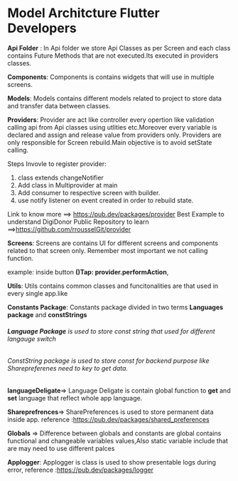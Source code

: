 # Model Architcture Flutter Developers

**Api Folder** : In Api folder we store Api Classes as per Screen and each class contains Future Methods that are not executed.Its executed in providers classes.

**Components**: Components is contains widgets that will use in multiple screens.

**Models**: Models contains different models related to project to store data and transfer data between classes.

**Providers**: Provider are act like controller every opertion like validation calling api from Api classes using utlities etc.Moreover every variable is declared and assign and release value from providers only. Providers are only responsible for Screen rebuild.Main objective is to avoid setState calling.

Steps Invovle to register provider:
1) class extends  changeNotifier
2) Add class in Multiprovider at main
3) Add consumer to respective screen with builder.
4) use notify listener on event created in order to rebuild state.

Link to know more ==> https://pub.dev/packages/provider
Best Example to understand DigiDonor
Public Repository to learn ==>https://github.com/rrousselGit/provider

**Screens**: Screens are contains UI for different screens and components related to  that screen only. Remember most important we not calling function.

example: inside button **()Tap: provider.performAction**,

**Utils**: Utils contains common classes and funcitonalities are that used in every single app.like

**Constants Package**: Constants package divided in two terms 
**Languages package** and **constStrings**

###### **Language Package** is used to store const string that used for different langauge switch

###### ConstString package is used to store const for backend purpose like Sharepreferenes need to key to get data.


**languageDeligate**=> Language Deligate is contain global function to **get** and **set** language that reflect whole app language.

**Shareprefrences**=> SharePreferences is used to store permanent data inside app. 
reference :https://pub.dev/packages/shared_preferences

**Globals** => Difference between globals and constants are global contains functional and changeable variables values,Also static variable include that are may need to use different palces 

**Applogger**: Applogger is class is used to show presentable logs during error,
reference :https://pub.dev/packages/logger

